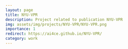 ```yaml
---
layout: page
title: NYU-VPR
description: Project related to publication NYU-VPR
img: assets/img/projects/NYU-VPR/NYU-VPR.png
importance: 1
redirect: https://ai4ce.github.io/NYU-VPR/
category: work
---
```

